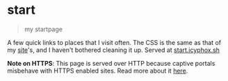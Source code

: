 # start
> my startpage

A few quick links to places that I visit often. The CSS is the same as
that of my [site](https://github.com/icyphox/site)'s, and I haven't
bothered cleaning it up.
Served at [start.icyphox.sh](http://start.icyphox.sh)

**Note on HTTPS**: This page is served over HTTP because captive portals
misbehave with HTTPS enabled sites. Read more about it
[here](http://neverssl.com).
